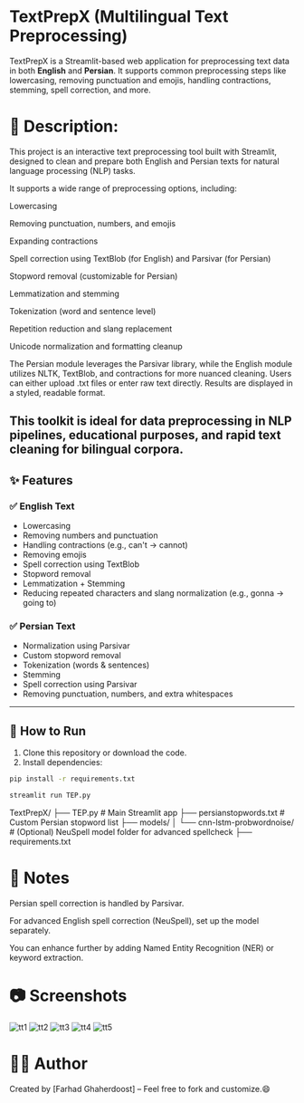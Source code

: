 # TextPrepX (Multilingual Text Preprocessing)

TextPrepX is a Streamlit-based web application for preprocessing text data in both **English** and **Persian**. It supports common preprocessing steps like lowercasing, removing punctuation and emojis, handling contractions, stemming, spell correction, and more.

# 📄 Description:
This project is an interactive text preprocessing tool built with Streamlit, designed to clean and prepare both English and Persian texts for natural language processing (NLP) tasks.

It supports a wide range of preprocessing options, including:

Lowercasing

Removing punctuation, numbers, and emojis

Expanding contractions

Spell correction using TextBlob (for English) and Parsivar (for Persian)

Stopword removal (customizable for Persian)

Lemmatization and stemming

Tokenization (word and sentence level)

Repetition reduction and slang replacement

Unicode normalization and formatting cleanup

The Persian module leverages the Parsivar library, while the English module utilizes NLTK, TextBlob, and contractions for more nuanced cleaning. Users can either upload .txt files or enter raw text directly. Results are displayed in a styled, readable format.

This toolkit is ideal for data preprocessing in NLP pipelines, educational purposes, and rapid text cleaning for bilingual corpora.
---

## ✨ Features

### ✅ English Text
- Lowercasing
- Removing numbers and punctuation
- Handling contractions (e.g., can't → cannot)
- Removing emojis
- Spell correction using TextBlob
- Stopword removal
- Lemmatization + Stemming
- Reducing repeated characters and slang normalization (e.g., gonna → going to)

### ✅ Persian Text
- Normalization using Parsivar
- Custom stopword removal
- Tokenization (words & sentences)
- Stemming
- Spell correction using Parsivar
- Removing punctuation, numbers, and extra whitespaces

---

## 🚀 How to Run

1. Clone this repository or download the code.
2. Install dependencies:

```bash
pip install -r requirements.txt
```
```bash
streamlit run TEP.py
```
TextPrepX/
├── TEP.py                      # Main Streamlit app
├── persianstopwords.txt        # Custom Persian stopword list
├── models/
│   └── cnn-lstm-probwordnoise/ # (Optional) NeuSpell model folder for advanced spellcheck
├── requirements.txt

# 📌 Notes
Persian spell correction is handled by Parsivar.

For advanced English spell correction (NeuSpell), set up the model separately.

You can enhance further by adding Named Entity Recognition (NER) or keyword extraction.

# 📷 Screenshots
![tt1](https://github.com/user-attachments/assets/507e2c86-f4ce-4df3-bf8b-6812f4012268)
![tt2](https://github.com/user-attachments/assets/25f1eac9-6af0-4897-8634-3c0bc34a6f3e)
![tt3](https://github.com/user-attachments/assets/a4e963bf-bd56-45f6-a0df-a56a099a681b)
![tt4](https://github.com/user-attachments/assets/dafaaa0c-d63b-45ce-986f-aaa89645bceb)
![tt5](https://github.com/user-attachments/assets/11951d21-6ae3-4990-a016-da4af5215de5)

# 🧑‍💻 Author
Created by [Farhad Ghaherdoost] – Feel free to fork and customize.😄










